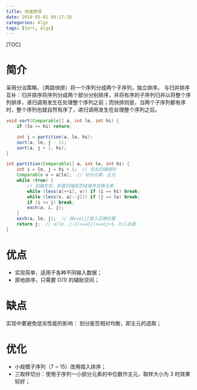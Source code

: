```yaml
---
title: 快速排序
date: 2018-05-01 09:27:28
categories: Algs
tags: [Sort, Algs]
---
```

[TOC]
# 简介
采用分治策略，（两路快排）将一个序列分成两个子序列，独立排序。
与归并排序互补：归并排序将序列分成两个部分分别排序，并将有序的子序列归并以将整个序列排序，递归调用发生在处理整个序列之前；而快排则是，当两个子序列都有序时，整个序列也就自然有序了，递归调用发生在处理整个序列之后。

```java
void sort(Comparable[] a, int lo, int hi) {
    if (lo >= hi) return;

    int j = partition(a, lo, hi);
    sort(a, lo, j - 1);
    sort(a, j + 1, hi);
}

int partition(Comparable[] a, int lo, int hi) {
    int i = lo, j = hi + 1;  // 左右扫描指针
    Comparable v = a[lo];  // 切分元素，主元
    while (true) {
        // 扫描左右，检查扫描是否结束并交换元素
        while (less(a[++i], v)) if (i == hi) break;
        while (less(v, a[--j])) if (j == lo) break;
        if (i >= j) break;
        exch(a, i, j);
    }
    exch(a, lo, j);  // 将v=a[j]放入正确位置
    return j;  // a[lo..j-1]<=a[j]<=a[j+1..hi]达成
}
```
# 优点
* 实现简单，适用于各种不同输入数据；
* 原地排序，只需要 O(1) 的辅助空间；

# 缺点
实现中要避免低劣性能的影响：
划分是否相对均衡，即主元的选取；

# 优化
* 小规模子序列（7 ~ 15）改用插入排序；
* 三取样切分：使用子序列一小部分元素的中位数作主元，取样大小为 3 时效果较好；